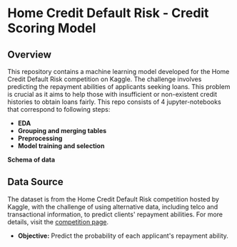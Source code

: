 # Home Credit Default Risk - Credit Scoring Model

## Overview
This repository contains a machine learning model developed for the Home Credit Default Risk competition on Kaggle. The challenge involves predicting the repayment abilities of applicants seeking loans.
This problem is crucial as it aims to help those with insufficient or non-existent credit histories to obtain loans fairly. This repo consists of 4 jupyter-notebooks that correspond to following steps:
- **EDA**
- **Grouping and merging tables**
- **Preprocessing**
- **Model training and selection**

**Schema of data**


## Data Source
The dataset is from the Home Credit Default Risk competition hosted by Kaggle, with the challenge of using alternative data, including telco and transactional information, to predict clients' repayment abilities. For more details, visit the [competition page](https://kaggle.com/competitions/home-credit-default-risk).

- **Objective:** Predict the probability of each applicant's repayment ability.
